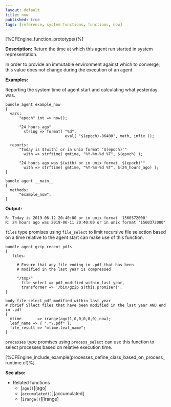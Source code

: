 ```yaml
---
layout: default
title: now
published: true
tags: [reference, system functions, functions, now]
---
```


[%CFEngine_function_prototype()%]

**Description:** Return the time at which this agent run started
in system representation.

In order to provide an immutable environment against which to converge,
this value does not change during the execution of an agent.

**Examples:**

Reporting the system time of agent start and calculating what yesterday was.

```cf3
bundle agent example_now
{
  vars:
      "epoch" int => now();

      "24_hours_ago"
        string => format( "%d",
                          eval( "$(epoch)-86400", math, infix ));

  reports:
      "Today is $(with) or in unix format '$(epoch)'"
        with => strftime( gmtime, "%Y-%m-%d %T", $(epoch) );

      "24 hours ago was $(with) or in unix format '$(epoch)'"
        with => strftime( gmtime, "%Y-%m-%d %T", $(24_hours_ago) );
}

bundle agent __main__
{
  methods:
      "example_now";
}
```

**Output:**

```
R: Today is 2019-06-12 20:40:00 or in unix format '1560372000'
R: 24 hours ago was 2019-06-11 20:40:00 or in unix format '1560372000'
```

`files` type promises using ```file_select``` to limit recursive file selection
based on a time relative to the agent start can make use of this function.

```cf3
bundle agent gzip_recent_pdfs
{
   files:

     # Ensure that any file ending in .pdf that has been
     # modified in the last year is compressed

     "/tmp/"
       file_select => pdf_modified_within_last_year,
       transformer => '/bin/gzip $(this.promiser)';
}

body file_select pdf_modified_within_last_year
# @brief Sllect files that have been modified in the last year AND end in .pdf
{
  mtime       => irange(ago(1,0,0,0,0,0),now);
  leaf_name => { ".*\.pdf" };
  file_result => "mtime.leaf_name";
}
```

`processes` type promises using ```process_select``` can use this function to
select processes based on relative execution time.

[%CFEngine_include_example(processes_define_class_based_on_process_runtime.cf)%]

**See also:**

* Related functions
    * [`ago()`][ago]
    * [`accumulated()`][accumulated]
    * [`irange()`][irange]
